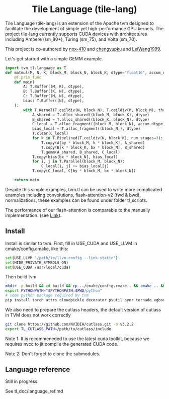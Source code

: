 <!--- Licensed to the Apache Software Foundation (ASF) under one -->
<!--- or more contributor license agreements.  See the NOTICE file -->
<!--- distributed with this work for additional information -->
<!--- regarding copyright ownership.  The ASF licenses this file -->
<!--- to you under the Apache License, Version 2.0 (the -->
<!--- "License"); you may not use this file except in compliance -->
<!--- with the License.  You may obtain a copy of the License at -->

<!---   http://www.apache.org/licenses/LICENSE-2.0 -->

<!--- Unless required by applicable law or agreed to in writing, -->
<!--- software distributed under the License is distributed on an -->
<!--- "AS IS" BASIS, WITHOUT WARRANTIES OR CONDITIONS OF ANY -->
<!--- KIND, either express or implied.  See the License for the -->
<!--- specific language governing permissions and limitations -->
<!--- under the License. -->

<div align="center">

# Tile Language (tile-lang)

</div>

Tile Language (tile-lang) is an extension of the Apache tvm designed to facilitate the development of simple yet high-performance GPU kernels. The project tile-lang currently supports CUDA devices with architectures including Ampere (sm_80+), Turing (sm_75), and Volta (sm_70).

This project is co-authored by [nox-410](https://github.com/nox-410) and [chengyupku](https://github.com/chengyupku) and [LeiWang1999](https://github.com/LeiWang1999).

Let's get started with a simple GEMM example.

```python
import tvm.tl.language as T
def matmul(M, N, K, block_M, block_N, block_K, dtype="float16", accum_dtype = "float"):
    @T.prim_func
    def main(
        A: T.Buffer((M, K), dtype),
        B: T.Buffer((K, N), dtype),
        C: T.Buffer((M, N), dtype),
        bias: T.Buffer([N], dtype),
    ):
        with T.Kernel(T.ceildiv(N, block_N), T.ceildiv(M, block_M), threads=128) as (bx, by):
            A_shared = T.alloc_shared((block_M, block_K), dtype)
            B_shared = T.alloc_shared((block_K, block_N), dtype)
            C_local = T.alloc_fragment((block_M, block_N), accum_dtype)
            bias_local = T.alloc_fragment((block_N,), dtype)
            T.clear(C_local)
            for k in T.Pipelined(T.ceildiv(K, block_K), num_stages=3):
                T.copy(A[by * block_M, k * block_K], A_shared)
                T.copy(B[k * block_K, bx * block_N], B_shared)
                T.gemm(A_shared, B_shared, C_local)
            T.copy(bias[bx * block_N], bias_local)
            for i, j in T.Parallel(block_M, block_N):
                C_local[i, j] += bias_local[j]
            T.copy(C_local, C[by * block_M, bx * block_N])

    return main
```
Despite this simple examples, tvm.tl can be used to write more complicated examples including convolutions, flash-attention-v2 (fwd & bwd), normalizations, these examples can be found under folder tl_scripts.

 The performance of our flash-attention is comparable to the manually implementation. (see [Link](https://github.com/nox-410/tvm.tl/blob/tl/tl_doc/flash_perf.md)).

## Install

Install is similar to tvm. First, fill in USE_CUDA and USE_LLVM in cmake/config.cmake, like this:
```bash
set(USE_LLVM "/path/to/llvm-config --link-static")
set(HIDE_PRIVATE_SYMBOLS ON)
set(USE_CUDA /usr/local/cuda)
```
Then build tvm
```bash
mkdir -p build && cd build && cp ../cmake/config.cmake . && cmake .. && make -j && cd -
export PYTHONPATH="$PYTHONPATH:$PWD/python"
# some python package required by tvm
pip install torch attrs cloudpickle decorator psutil synr tornado xgboost
```
We also need to prepare the cutlass headers, the default version of cutlass in TVM does not work correctly
```bash
git clone https://github.com/NVIDIA/cutlass.git -b v3.2.2
export TL_CUTLASS_PATH=/path/to/cutlass/include
```
Note 1: It is recommeneded to use the latest cuda toolkit, because we requires nvcc to jit compile the generated CUDA code.

Note 2: Don't forget to clone the submodules.

## Language reference
Still in progress.

See tl_doc/language_ref.md
